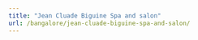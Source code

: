```yaml
---
title: "Jean Cluade Biguine Spa and salon"
url: /bangalore/jean-cluade-biguine-spa-and-salon/
---
```

